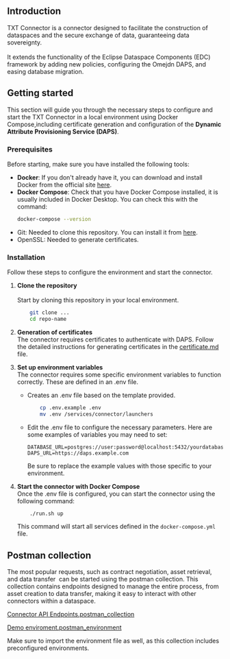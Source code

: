 ## Introduction

TXT Connector is a connector designed to facilitate the construction of dataspaces and the secure exchange of data, guaranteeing data sovereignty.
 <br>
 <br>
It extends the functionality of the Eclipse Dataspace Components (EDC) framework by adding new policies, configuring the Omejdn DAPS, and easing database migration.
<br>

## Getting started

This section will guide you through the necessary steps to configure and start the TXT Connector in a local environment using Docker Compose,including certificate generation and configuration of the **Dynamic Attribute Provisioning Service (DAPS)**.

### Prerequisites

Before starting, make sure you have installed the following tools:

- **Docker**: If you don't already have it, you can download and install Docker from the official site [here](https://www.docker.com/).
- **Docker Compose**: Check that you have Docker Compose installed, it is usually included in Docker Desktop. You can check this with the command: 
    ```bash
    docker-compose --version
    ```
- Git: Needed to clone this repository. You can install it from [here](https://git-scm.com/).
- OpenSSL: Needed to generate certificates.

### Installation

Follow these steps to configure the environment and start the connector.

1. **Clone the repository**
<br><br>Start by cloning this repository in your local environment.
    ```bash
        git clone ...
        cd repo-name
    ```

2. **Generation of certificates**
    <br>
    The connector requires certificates to authenticate with DAPS. Follow the detailed instructions for generating certificates in the [certificate.md](./certificate.md) file.

3. **Set up environment variables**
    <br>
    The connector requires some specific environment variables to function correctly. These are defined in an .env file.
    - Creates an .env file based on the template provided.
        ```bash
            cp .env.example .env
            mv .env /services/connector/launchers
        ```

    - Edit the .env file to configure the necessary parameters. Here are some examples of variables you may need to set:
        ```
        DATABASE_URL=postgres://user:password@localhost:5432/yourdatabase
        DAPS_URL=https://daps.example.com
        ```
        Be sure to replace the example values with those specific to your environment.

4. **Start the connector with Docker Compose**
    <br>
    Once the .env file is configured, you can start the connector using the following command: 
    ```bash
        ./run.sh up
    ```
    This command will start all services defined in the `docker-compose.yml` file.


## Postman collection

The most popular requests, such as contract negotiation, asset retrieval, and data transfer  can be started using the postman collection. This collection contains endpoints designed to manage the entire process, from asset creation to data transfer, making it easy to interact with other connectors within a dataspace.

[Connector API Endpoints.postman\_collection](Connector%20API%20Endpoints.postman_collection.json)


[Demo enviroment.postman\_environment](Demo%20Environment.postman_environment.json)

Make sure to import the environment file as well, as this collection includes preconfigured environments.